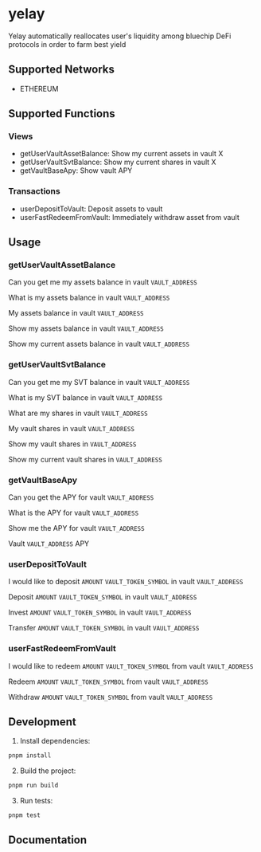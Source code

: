 # yelay

Yelay automatically reallocates user's liquidity among bluechip DeFi protocols in order to farm best yield

## Supported Networks

- ETHEREUM

## Supported Functions

### Views

- getUserVaultAssetBalance: Show my current assets in vault X
- getUserVaultSvtBalance: Show my current shares in vault X
- getVaultBaseApy: Show vault APY

### Transactions

- userDepositToVault: Deposit assets to vault
- userFastRedeemFromVault: Immediately withdraw asset from vault

## Usage

### getUserVaultAssetBalance
Can you get me my assets balance in vault `VAULT_ADDRESS`

What is my assets balance in vault `VAULT_ADDRESS`

My assets balance in vault `VAULT_ADDRESS`

Show my assets balance in vault `VAULT_ADDRESS`

Show my current assets balance in vault `VAULT_ADDRESS`

### getUserVaultSvtBalance
Can you get me my SVT balance in vault `VAULT_ADDRESS`

What is my SVT balance in vault `VAULT_ADDRESS`

What are my shares in vault `VAULT_ADDRESS`

My vault shares in vault `VAULT_ADDRESS`

Show my vault shares in `VAULT_ADDRESS`

Show my current vault shares in `VAULT_ADDRESS`

### getVaultBaseApy
Can you get the APY for vault `VAULT_ADDRESS`

What is the APY for vault `VAULT_ADDRESS`

Show me the APY for vault `VAULT_ADDRESS`

Vault `VAULT_ADDRESS` APY

### userDepositToVault
I would like to deposit `AMOUNT` `VAULT_TOKEN_SYMBOL` in vault `VAULT_ADDRESS`

Deposit `AMOUNT` `VAULT_TOKEN_SYMBOL` in vault `VAULT_ADDRESS`

Invest `AMOUNT` `VAULT_TOKEN_SYMBOL` in vault `VAULT_ADDRESS`

Transfer `AMOUNT` `VAULT_TOKEN_SYMBOL` in vault `VAULT_ADDRESS`

### userFastRedeemFromVault
I would like to redeem `AMOUNT` `VAULT_TOKEN_SYMBOL` from vault `VAULT_ADDRESS`

Redeem `AMOUNT` `VAULT_TOKEN_SYMBOL` from vault `VAULT_ADDRESS`

Withdraw `AMOUNT` `VAULT_TOKEN_SYMBOL` from vault `VAULT_ADDRESS`


## Development

1. Install dependencies:
```bash
pnpm install
```

2. Build the project:
```bash
pnpm run build
```

3. Run tests:
```bash
pnpm test
```

## Documentation



